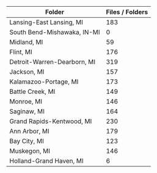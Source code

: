 | Folder                      |   Files / Folders |
|-----------------------------|-------------------|
| Lansing-East Lansing, MI    |               183 |
| South Bend-Mishawaka, IN-MI |                 0 |
| Midland, MI                 |                59 |
| Flint, MI                   |               176 |
| Detroit-Warren-Dearborn, MI |               319 |
| Jackson, MI                 |               157 |
| Kalamazoo-Portage, MI       |               173 |
| Battle Creek, MI            |               149 |
| Monroe, MI                  |               146 |
| Saginaw, MI                 |               164 |
| Grand Rapids-Kentwood, MI   |               230 |
| Ann Arbor, MI               |               179 |
| Bay City, MI                |               123 |
| Muskegon, MI                |               146 |
| Holland-Grand Haven, MI     |                 6 |